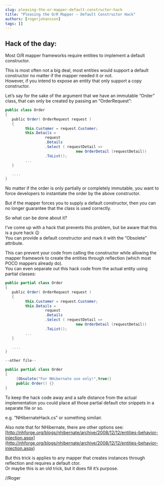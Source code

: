 ```yaml
---
slug: pleasing-the-or-mapper-default-constructor-hack
title: "Pleasing the O/R Mapper – Default Constructor Hack"
authors: [rogerjohansson]
tags: []
---
```

## Hack of the day:

<!-- truncate -->

Most O/R mapper frameworks require entities to implement a default constructor.

This is most often not a big deal, most entities would support a default constructor no matter if the mapper needed it or not.  
However, if you intend to expose an entity that only support a copy constructor.

Let’s say for the sake of the argument that we have an immutable “Order” class, that can only be created by passing an “OrderRequest”:

```csharp
public class Order
{
   public Order( OrderRequest request )
   {
         this.Customer = request.Customer;
         this.Details =
                  request
                  .Details
                  .Select ( requestDetail => 
                                new OrderDetail (requestDetail))
                  .ToList();
         ...
   }

   ....
}
```

No matter if the order is only partially or completely immutable, you want to force developers to instantiate the order by the above constructor.

But if the mapper forces you to supply a default constructor, then you can no longer guarantee that the class is used correctly.

So what can be done about it?

I’ve come up with a hack that prevents this problem, but be aware that this is a pure hack 😉  
You can provide a default constructor and mark it with the “Obsolete” attribute.

This can prevent your code from calling the constructor while allowing the mapper framework to create the entities through reflection (which most POCO mappers already do).  
You can even separate out this hack code from the actual entity using partial classes:

```csharp
public partial class Order
{
   public Order( OrderRequest request )
   {
         this.Customer = request.Customer;
         this.Details =
                  request
                  .Details
                  .Select ( requestDetail => 
                                new OrderDetail (requestDetail))
                  .ToList();
         ...
   }

   ....
}

--other file--

public partial class Order
{
     [Obsolete("For NHibernate use only!",true)]
     public Order() {}
}
```

To keep the hack code away and a safe distance from the actual implementation you could place all those partial default ctor snippets in a separate file or so.

e.g. “NHibernateHack.cs” or something similair.

Also note that for NHibernate, there are other options see: [http://nhforge.org/blogs/nhibernate/archive/2008/12/12/entities-behavior-injection.aspx](http://nhforge.org/blogs/nhibernate/archive/2008/12/12/entities-behavior-injection.aspx)

But this trick is applies to any mapper that creates instances through reflection and requires a default ctor.  
Or maybe this is an old trick, but it does fill it’s purpose.

//Roger

